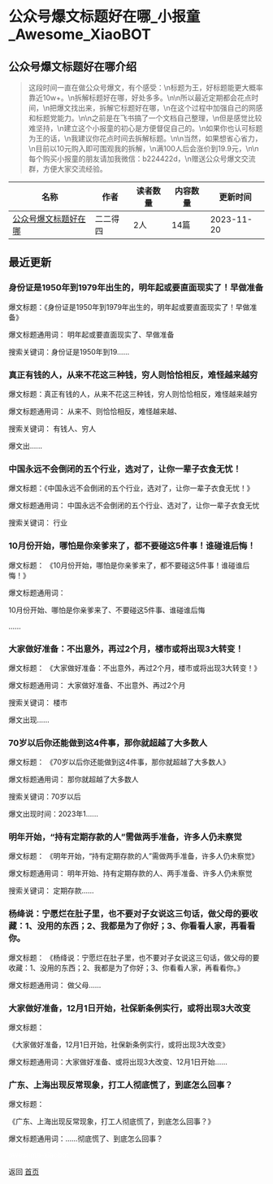 # 公众号爆文标题好在哪_小报童_Awesome_XiaoBOT

## 公众号爆文标题好在哪介绍
> 这段时间一直在做公众号爆文，有个感受：\n标题为王，好标题能更大概率靠近10w+。\n拆解标题好在哪，好处多多。\n\n所以最近定期都会花点时间，\n把爆文找出来，拆解它标题好在哪，\n在这个过程中加强自己的网感和标题党能力。\n\n之前是在飞书搞了一个文档自己整理，\n但是感觉比较难坚持，\n建立这个小报童的初心是方便督促自己的。\n如果你也认可标题为王的话，\n我建议你花点时间去拆解标题。\n\n当然，如果想省心省力，\n目前以10元购入即可围观我的拆解，\n满100人后会涨价到19.9元，\n\n每个购买小报童的朋友请加我微信：b224422d，\n赠送公众号爆文交流群，方便大家交流经验。  
  


|名称|作者|读者数量|内容数量|更新时间|
|---|---|---|---|---|
|[公众号爆文标题好在哪](https://xiaobot.net/p/baowen10w?refer=9c3f1c95-a052-465a-9902-f6d75080262a)|二二得四|2人|14篇|2023-11-20|

## 最近更新
### 身份证是1950年到1979年出生的，明年起或要直面现实了！早做准备

爆文标题：《身份证是1950年到1979年出生的，明年起或要直面现实了！早做准备》

爆文标题通用词： 明年起或要直面现实了、早做准备

搜索关键词：身份证是1950年到19......

### 真正有钱的人，从来不花这三种钱，穷人则恰恰相反，难怪越来越穷

爆文标题：真正有钱的人，从来不花这三种钱，穷人则恰恰相反，难怪越来越穷

爆文标题通用词： 从来不、则恰恰相反，难怪越来越、

搜索关键词： 有钱人、穷人

爆文出......

### 中国永远不会倒闭的五个行业，选对了，让你一辈子衣食无忧！

爆文标题：《中国永远不会倒闭的五个行业，选对了，让你一辈子衣食无忧！》

爆文标题通用词： 中国永远不会倒闭的五个行业、选对了，让你一辈子衣食无忧

搜索关键词： 行业

### 10月份开始，哪怕是你亲爹来了，都不要碰这5件事！谁碰谁后悔！

爆文标题： 《10月份开始，哪怕是你亲爹来了，都不要碰这5件事！谁碰谁后悔！》

爆文标题通用词：

10月份开始、哪怕是你亲爹来了、不要碰这5件事、谁碰谁后悔

......

### 大家做好准备：不出意外，再过2个月，楼市或将出现3大转变！

爆文标题： 《大家做好准备：不出意外，再过2个月，楼市或将出现3大转变！》

爆文标题通用词： 大家做好准备、不出意外、再过2个月

搜索关键词： 楼市

爆文出现......

### 70岁以后你还能做到这4件事，那你就超越了大多数人

爆文标题： 《70岁以后你还能做到这4件事，那你就超越了大多数人》

爆文标题通用词： 那你就超越了大多数人

搜索关键词：70岁以后

爆文出现时间：2023年1......

### 明年开始，“持有定期存款的人”需做两手准备，许多人仍未察觉

爆文标题： 《明年开始，“持有定期存款的人”需做两手准备，许多人仍未察觉》

爆文标题通用词： 明年开始、持有定期存款的人、两手准备、许多人仍未察觉

搜索关键词： 定期存款......

### 杨绛说：宁愿烂在肚子里，也不要对子女说这三句话，做父母的要收藏：1、没用的东西；2、我都是为了你好；3、你看看人家，再看看你。

爆文标题： 《杨绛说：宁愿烂在肚子里，也不要对子女说这三句话，做父母的要收藏：1、没用的东西；2、我都是为了你好；3、你看看人家，再看看你。》

爆文标题通用词： 做父母......

### 大家做好准备，12月1日开始，社保新条例实行，或将出现3大改变

爆文标题：

《大家做好准备，12月1日开始，社保新条例实行，或将出现3大改变》

爆文标题通用词：大家做好准备、或将出现3大改变、12月1日开始......

### 广东、上海出现反常现象，打工人彻底慌了，到底怎么回事？

爆文标题：

《广东、上海出现反常现象，打工人彻底慌了，到底怎么回事？》

爆文标题通用词：……彻底慌了、到底怎么回事？


<a href="https://github.com/Reno9527/awesome-xiaobot" style="color: white; text-decoration: none;">awesome-xiaobot</a>

返回 [首页](../README.md)
